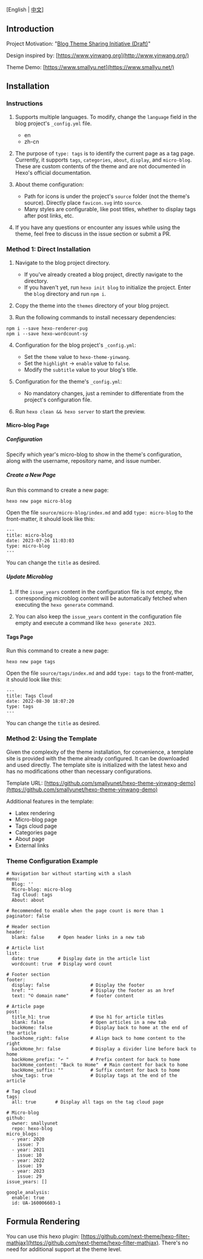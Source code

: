 [English | [中文](README_zh.md)]

## Introduction

Project Motivation: "[Blog Theme Sharing Initiative (Draft)](https://smallyu.net/2021/02/11/%E5%8D%9A%E5%AE%A2%E4%B8%BB%E9%A2%98%E5%85%B1%E4%BA%AB%E8%AE%A1%E5%88%92/)"

Design inspired by: [https://www.yinwang.org](http://www.yinwang.org/)

Theme Demo: [https://www.smallyu.net](https://www.smallyu.net/)

## Installation

### Instructions

1. Supports multiple languages. To modify, change the `language` field in the blog project's `_config.yml` file.
    - en
    - zh-cn

2. The purpose of `type: tags` is to identify the current page as a tag page. Currently, it supports `tags`, `categories`, `about`, `display`, and `micro-blog`. These are custom contents of the theme and are not documented in Hexo's official documentation.

3. About theme configuration:
    - Path for icons is under the project's `source` folder (not the theme's source). Directly place `favicon.svg` into `source`.
    - Many styles are configurable, like post titles, whether to display tags after post links, etc.

4. If you have any questions or encounter any issues while using the theme, feel free to discuss in the issue section or submit a PR.

### Method 1: Direct Installation

1. Navigate to the blog project directory.
    - If you've already created a blog project, directly navigate to the directory.
    - If you haven't yet, run `hexo init blog` to initialize the project. Enter the `blog` directory and run `npm i`.

2. Copy the theme into the `themes` directory of your blog project.

3. Run the following commands to install necessary dependencies:

```
npm i --save hexo-renderer-pug
npm i --save hexo-wordcount-sy  
```

4. Configuration for the blog project's `_config.yml`:
    - Set the `theme` value to `hexo-theme-yinwang`.
    - Set the `highlight` -> `enable` value to `false`.
    - Modify the `subtitle` value to your blog's title.

5. Configuration for the theme's `_config.yml`:
    - No mandatory changes, just a reminder to differentiate from the project's configuration file.

6. Run `hexo clean && hexo server` to start the preview.

#### Micro-blog Page

##### Configuration

Specify which year's micro-blog to show in the theme's configuration, along with the username, repository name, and issue number.

##### Create a New Page

Run this command to create a new page:

```
hexo new page micro-blog
```

Open the file `source/micro-blog/index.md` and add `type: micro-blog` to the front-matter, it should look like this:

```
---
title: micro-blog
date: 2023-07-26 11:03:03
type: micro-blog
---
```

You can change the `title` as desired.

##### Update Microblog

1. If the `issue_years` content in the configuration file is not empty, the corresponding microblog content will be automatically fetched when executing the `hexo generate` command.

2. You can also keep the `issue_years` content in the configuration file empty and execute a command like `hexo generate 2023`.

#### Tags Page

Run this command to create a new page:

```
hexo new page tags
```

Open the file `source/tags/index.md` and add `type: tags` to the front-matter, it should look like this:

```
---
title: Tags Cloud
date: 2022-08-30 18:07:20
type: tags
---
```


You can change the `title` as desired.

### Method 2: Using the Template

Given the complexity of the theme installation, for convenience, a template site is provided with the theme already configured. It can be downloaded and used directly. The template site is initialized with the latest hexo and has no modifications other than necessary configurations.

Template URL: [https://github.com/smallyunet/hexo-theme-yinwang-demo](https://github.com/smallyunet/hexo-theme-yinwang-demo)

Additional features in the template:
  - Latex rendering
  - Micro-blog page
  - Tags cloud page
  - Categories page
  - About page
  - External links

### Theme Configuration Example

```
# Navigation bar without starting with a slash
menu:
  Blog: ''
  Micro-blog: micro-blog
  Tag Cloud: tags
  About: about

# Recommended to enable when the page count is more than 1
paginator: false

# Header section
header:
  blank: false     # Open header links in a new tab

# Article list
list:
  date: true       # Display date in the article list
  wordcount: true  # Display word count

# Footer section
footer:
  display: false               # Display the footer
  href: ""                     # Display the footer as an href
  text: "© domain name"        # footer content

# Article page
post:
  title_h1: true               # Use h1 for article titles
  blank: false                 # Open articles in a new tab
  backHome: false              # Display back to home at the end of the article
  backhome_right: false        # Align back to home content to the right
  backHome_hr: false           # Display a divider line before back to home
  backHome_prefix: "↶ "        # Prefix content for back to home
  backHome_content: "Back to Home"  # Main content for back to home
  backHome_suffix: ""          # Suffix content for back to home
  show_tags: true              # Display tags at the end of the article

# Tag cloud
tags:
  all: true       # Display all tags on the tag cloud page

# Micro-blog
github:
  owner: smallyunet
  repo: hexo-blog
micro_blogs:
  - year: 2020
    issue: 7
  - year: 2021
    issue: 10
  - year: 2022
    issue: 19
  - year: 2023
    issue: 29
issue_years: []

google_analysis:
  enable: true
  id: UA-160006603-1
```

## Formula Rendering

You can use this hexo plugin: [https://github.com/next-theme/hexo-filter-mathjax](https://github.com/next-theme/hexo-filter-mathjax). There's no need for additional support at the theme level.

